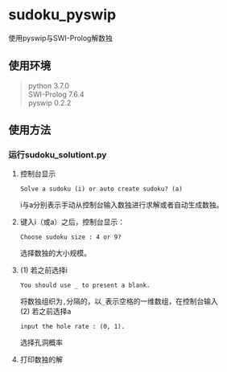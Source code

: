 # sudoku_pyswip
使用pyswip与SWI-Prolog解数独

## 使用环境
> python 3.7.0   
> SWI-Prolog 7.6.4  
> pyswip 0.2.2

## 使用方法
### 运行sudoku_solutiont.py  

1. 控制台显示
    ```
    Solve a sudoku (i) or auto create sudoku? (a)
    ```
    i与a分别表示手动从控制台输入数独进行求解或者自动生成数独。

2. 键入i（或a）之后，控制台显示：
    ```
    Choose sudoku size : 4 or 9?
    ```
    选择数独的大小规模。
3. (1) 若之前选择i
    ```
    You should use _ to present a blank.
    ```
    将数独组织为```,```分隔的，以```_```表示空格的一维数组，在控制台输入  
    (2) 若之前选择a
    ```
    input the hole rate : (0, 1).
    ``` 
    选择孔洞概率
4. 打印数独的解